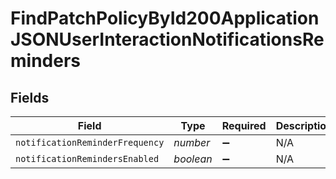 # FindPatchPolicyById200ApplicationJSONUserInteractionNotificationsReminders


## Fields

| Field                           | Type                            | Required                        | Description                     | Example                         |
| ------------------------------- | ------------------------------- | ------------------------------- | ------------------------------- | ------------------------------- |
| `notificationReminderFrequency` | *number*                        | :heavy_minus_sign:              | N/A                             | 1                               |
| `notificationRemindersEnabled`  | *boolean*                       | :heavy_minus_sign:              | N/A                             | true                            |